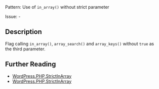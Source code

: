 Pattern: Use of `in_array()` without strict parameter

Issue: -

## Description

Flag calling `in_array()`, `array_search()` and `array_keys()` without `true` as the third parameter.

## Further Reading

* [WordPress.PHP.StrictInArray](https://vip.wordpress.com/documentation/vip-go/code-review-blockers-warnings-notices/#using-in_array-without-strict-parameter)
* [WordPress.PHP.StrictInArray](https://github.com/WordPress/WordPress-Coding-Standards/tree/develop/WordPress/Sniffs/PHP/StrictInArraySniff.php)